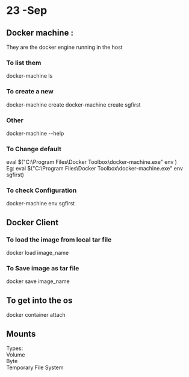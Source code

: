 
# 23 -Sep  
## Docker machine :  
They are the docker engine running in the host
### To list them  
docker-machine ls  
### To create a new  
docker-machine create <new-machine-name>
docker-machine create sgfirst  
### Other  
docker-machine --help  

### To Change default
eval $("C:\Program Files\Docker Toolbox\docker-machine.exe" env <new-machine-name>)  
Eg:
eval $("C:\Program Files\Docker Toolbox\docker-machine.exe" env sgfirst)  

### To check Configuration
docker-machine env sgfirst  

## Docker Client
### To load the image from local tar file
docker load image_name

### To Save image as tar file
docker save image_name

## To get into the os 
docker container attach <container-id>


## Mounts
Types:  
  Volume  
  Byte  
  Temporary File System  
